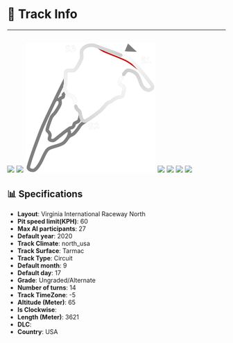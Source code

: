 # 🏁 Track Info

---
![](image_1.jpg)
![](image_2.jpg)
![](image_3.jpg)
![](image_4.jpg)
![](image_5.jpg)
![](image_6.jpg)
![](image_7.jpg)
---

## 📊 Specifications

- **Layout**: Virginia International Raceway  North
- **Pit speed limit(KPH)**: 60
- **Max AI participants**: 27
- **Default year**: 2020
- **Track Climate**: north_usa
- **Track Surface**: Tarmac
- **Track Type**: Circuit
- **Default month**: 9
- **Default day**: 17
- **Grade**: Ungraded/Alternate
- **Number of turns**: 14
- **Track TimeZone**: -5
- **Altitude (Meter)**: 65
- **Is Clockwise**: 
- **Length (Meter)**: 3621
- **DLC**: 
- **Country**: USA
